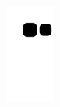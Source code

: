 ![snake animation](https://github.com/Goobber33/Goobber33/blob/output/github-contribution-grid-snake.svg)

